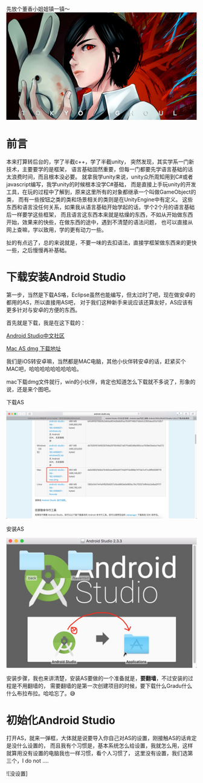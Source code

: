 先放个董香小姐姐镇一镇～
![董香](https://github.com/13731160065/iOS2Android/raw/master/Images/dx.jpg)

前言
==========================

本来打算转后台的，学了半截c++，学了半截unity，
突然发现，其实学系一门新技术，主要要学的是框架，
语言基础固然重要，但每一门都要先学语言基础的话太浪费时间，而且根本没必要。
就拿我学unity来说，unity众所周知用到C#或者javascript编写，我学unity的时候根本没学C#基础，
而是直接上手玩unity的开发工具，在玩的过程中了解到，原来这里所有的对象都继承一个叫做GameObject的类，
而有一些按钮之类的类和场景相关的类则是在UnityEngine中有定义。
这些东西和语言没任何关系，如果我从语言基础开始学起的话，学个2个月的语言基础后一样要学这些框架，
而且语言这东西本来就是枯燥的东西，不如从开始做东西开始，效果来的快些，在做东西的途中，遇到不清楚的语法问题，
也可以直接从网上查嘛，学以致用，学的更有动力一些。

扯的有点远了，总的来说就是，不要一味的去扣语法，直接学框架做东西来的更快一些，之后慢慢再补基础。

下载安装Android Studio
==========================

第一步，当然是下载AS咯，Eclipse虽然也能编写，但太过时了吧，现在做安卓的都用的AS，所以直接用AS吧，
对于我们这种新手来说应该还算友好，AS应该有更多针对与安卓的方便的东西。

首先就是下载，我是在这下载的：

[Android Studio中文社区](http://www.android-studio.org)

[Mac AS dmg 下载地址](https://dl.google.com/dl/android/studio/install/2.3.3.0/android-studio-ide-162.4069837-mac.dmg)

我们是iOS转安卓嘛，当然都是MAC电脑，其他小伙伴转安卓的话，赶紧买个MAC吧，哈哈哈哈哈哈哈哈哈。

mac下载dmg文件就行，win的小伙伴，肯定也知道怎么下载就不多说了，形象的说，还是来个图吧。

下载AS

![AS社区dmg](https://github.com/13731160065/iOS2Android/raw/master/Images/as中文社区dmg.png)

安装AS

![安装AS](https://github.com/13731160065/iOS2Android/raw/master/Images/安装as.png)

安装步骤，我也来讲清楚，安装AS要做的一个准备就是，**要翻墙**，不过安装的过程是不用翻墙的，
需要翻墙的是第一次创建项目的时候，要下载什么Gradu什么什么布拉布拉。哈哈忘了。😅

初始化Android Studio
============================

打开AS，就来一弹框，大体就是说要导入你自己对AS的设置，刚接触AS的话肯定是没什么设置的，
而且我有个习惯是，基本系统怎么给设置，我就怎么用，这样就算用没有设置的电脑我也一样习惯，看个人习惯了，
这里没有设置，我们选第三个，I do not ....

![没设置]





